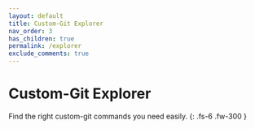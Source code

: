 ```yaml
---
layout: default
title: Custom-Git Explorer
nav_order: 3
has_children: true
permalink: /explorer
exclude_comments: true
---
```


# Custom-Git Explorer

Find the right custom-git commands you need easily.
{: .fs-6 .fw-300 }